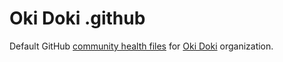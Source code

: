 # Oki Doki .github

Default GitHub [community health files](https://docs.github.com/en/communities/setting-up-your-project-for-healthy-contributions/creating-a-default-community-health-file) for [Oki Doki](https://weareokidoki.com) organization.
